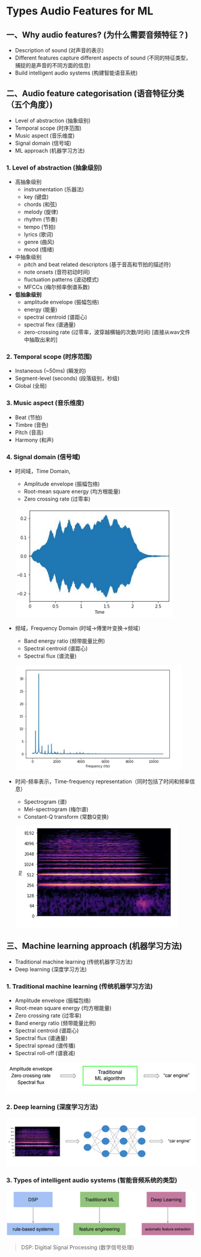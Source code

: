 # Types Audio Features for ML
## 一、Why audio features? (为什么需要音频特征？)
- Description of sound (对声音的表示)
- Different features capture different aspects of sound (不同的特征类型，捕捉的是声音的不同方面的信息)
- Build intelligent audio systems (构建智能语音系统)


## 二、Audio feature categorisation (语音特征分类（五个角度）)
- Level of abstraction (抽象级别)
- Temporal scope (时序范围)
- Music aspect (音乐维度)
- Signal domain (信号域)
- ML approach (机器学习方法)

### 1. Level of abstraction (抽象级别)
- 高抽象级别
  - instrumentation (乐器法)
  - key (键盘)
  - chords (和弦)
  - melody (旋律)
  - rhythm (节奏)
  - tempo (节拍)
  - lyrics (歌词)
  - genre (曲风)
  - mood (情绪)
- 中抽象级别
  - pitch and beat related descriptors (基于音高和节拍的描述符)
  - note onsets (音符初动时间)
  - fluctuation patterns (波动模式)
  - MFCCs (梅尔频率倒谱系数)
- **低抽象级别**
  - amplitude envelope (振幅包络)
  - energy (能量)
  - spectral centroid (谱距心)
  - spectral flex (谱通量)
  - zero-crossing rate (过零率，波穿越横轴的次数/时间) [直接从wav文件中抽取出来的]

### 2. Temporal scope (时序范围)
- Instaneous (~50ms) (瞬发的)
- Segment-level (seconds) (段落级别，秒级)
- Global (全局)

### 3. Music aspect (音乐维度)
- Beat (节拍)
- Timbre (音色)
- Pitch (音高)
- Harmony (和声)

### 4. Signal domain (信号域)
- 时间域，Time Domain,
  - Amplitude envelope (振幅包络)
  - Root-mean square energy (均方根能量)
  - Zero crossing rate (过零率)

  ![](../../images/TimeDomain.PNG)
- 频域，Frequency Domain (时域->傅里叶变换->频域）
  - Band energy ratio (频带能量比例)
  - Spectral centroid (谱距心)
  - Spectral flux (谱流量)

  ![](../../images/FrequencyDomain.PNG)
- 时间-频率表示，Time-frequency representation（同时包括了时间和频率信息）
  - Spectrogram (谱)
  - Mel-spectrogram (梅尔谱)
  - Constant-Q transform (常数Q变换)

  ![](../../images/TimefrequencyRepresentation.PNG)


## 三、Machine learning approach (机器学习方法)
- Traditional machine learning (传统机器学习方法)
- Deep learning (深度学习方法)

### 1. Traditional machine learning (传统机器学习方法)
- Amplitude envelope (振幅包络)
- Root-mean square energy (均方根能量)
- Zero crossing rate (过零率)
- Band energy ratio (频带能量比例)
- Spectral centroid (谱距心)
- Spectral flux (谱通量)
- Spectral spread (谱传播)
- Spectral roll-off (谱衰减)

![](../../images/TraditionalML.PNG)
### 2. Deep learning (深度学习方法)
![](../../images/DLexample.PNG)

### 3. Types of intelligent audio systems (智能音频系统的类型)
![](../../images/TypesOfIntelligentAudioSystems.PNG)
> DSP: Digitial Signal Processing (数字信号处理)